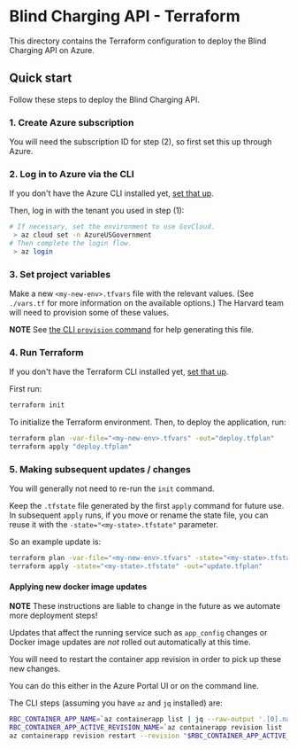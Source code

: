 # Blind Charging API - Terraform

This directory contains the Terraform configuration to deploy the Blind Charging API on Azure.

## Quick start

Follow these steps to deploy the Blind Charging API.

### 1. Create Azure subscription

You will need the subscription ID for step (2), so first set this up through Azure.

### 2. Log in to Azure via the CLI

If you don't have the Azure CLI installed yet, [set that up](https://learn.microsoft.com/en-us/cli/azure/).

Then, log in with the tenant you used in step (1):

```zsh
# If necessary, set the environment to use GovCloud.
 > az cloud set -n AzureUSGovernment
# Then complete the login flow.
 > az login
```

### 3. Set project variables

Make a new `<my-new-env>.tfvars` file with the relevant values.
(See `./vars.tf` for more information on the available options.)
The Harvard team will need to provision some of these values.

**NOTE** See [the CLI `provision` command](../cli/README.md) for help generating this file.

### 4. Run Terraform

If you don't have the Terraform CLI installed yet, [set that up](https://developer.hashicorp.com/terraform/install).

First run:

```zsh
terraform init
```

To initialize the Terraform environment. Then, to deploy the application, run:

```zsh
terraform plan -var-file="<my-new-env>.tfvars" -out="deploy.tfplan"
terraform apply "deploy.tfplan"
```

### 5. Making subsequent updates / changes

You will generally not need to re-run the `init` command.

Keep the `.tfstate` file generated by the first `apply` command for future use.
In subsequent `apply` runs, if you move or rename the state file, you can reuse it with the `-state="<my-state>.tfstate"` parameter.

So an example update is:

```zsh
terraform plan -var-file="<my-new-env>.tfvars" -state="<my-state>.tfstate" -out="update.tfplan"
terraform apply -state="<my-state>.tfstate" -out="update.tfplan"
```

#### Applying new docker image updates

**NOTE** These instructions are liable to change in the future as we automate more deployment steps!

Updates that affect the running service such as `app_config` changes or Docker image updates are _not_ rolled out automatically at this time.

You will need to restart the container app revision in order to pick up these new changes.

You can do this either in the Azure Portal UI or on the command line.

The CLI steps (assuming you have `az` and `jq` installed) are:

```zsh
RBC_CONTAINER_APP_NAME=`az containerapp list | jq --raw-output '.[0].name'`
RBC_CONTAINER_APP_ACTIVE_REVISION_NAME=`az containerapp revision list -n "$RBC_CONTAINER_APP_NAME" -g RaceBlindCharging | jq --raw-output '.[0].name'`
az containerapp revision restart --revision "$RBC_CONTAINER_APP_ACTIVE_REVISION_NAME" -g RaceBlindCharging
```
